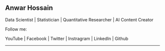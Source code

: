 ## Anwar Hossain
<blod> Data Scientist | Statistician | Quantitative Researcher | AI Content Creator</bold><br>

Follow me: <br>
<p allign="center">
<a herf="http://facebook.com/anwar.datascientist"> YouTube </a>  |
<a herf="http://facebook.com/anwar.datascientist"> Facebook </a> |
<a herf="http://facebook.com/anwar.datascientist"> Twitter </a> |
<a herf="http://facebook.com/anwar.datascientist">Instragram</a> |
<a herf="http://facebook.com/anwar.datascientist">LinkedIn</a> |
<a herf="http://facebook.com/anwar.datascientist">Github</a> <br><hr> </p>
